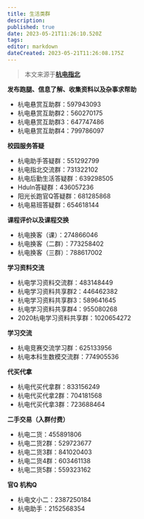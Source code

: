 ```yaml
---
title: 生活类群
description: 
published: true
date: 2023-05-21T11:26:10.520Z
tags: 
editor: markdown
dateCreated: 2023-05-21T11:26:08.175Z
---
```


> 本文来源于[**杭电指北**](https://www.yuque.com/hduer/guide)

**发布跑腿、信息了解、收集资料以及杂事求帮助**
- 杭电悬赏互助群：597943093
- 杭电悬赏互助群2：560270175
- 杭电悬赏互助群3：647747486
- 杭电悬赏互助群4：799786097

**校园服务答疑**
- 杭电助手答疑群：551292799
- 杭电指北交流群：731322102
- 杭电后勤生活答疑群：639298505
- HduIn答疑群：436057236
- 阳光长跑官Q答疑群：681285868
- 杭电易班答疑群：654618144

**课程评价以及课程交换**
- 杭电换客（课）：274866046
- 杭电换客（二群）：773258402
- 杭电换客（三群）：788617002

**学习资料交流**
- 杭电学习资料交流群：483148449
- 杭电学习资料共享群2：446462382
- 杭电学习资料共享群3：589641645  
- 杭电学习资料共享群4：955080268
- 2020杭电学习资料共享群：1020654272

**学习交流**
- 杭电竞赛交流学习群：625133956
- 杭电本科生数模交流群：774905536

**代买代拿**
- 杭电代买代拿群：833156249
- 杭电代买代拿2群：704181568
- 杭电代买代拿3群：723688464

**二手交易（入群付费）**
- 杭电二货：455891806
- 杭电二货2群：529723677
- 杭电二货3群：841020403
- 杭电二货4群：603461138
- 杭电二货5群：559323162

**官Q 机构Q**
- 杭电文小二：2387250184
- 杭电助手：2152568354







